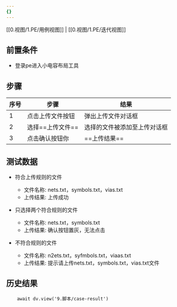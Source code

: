 ```yaml
---
{}
---
```


[[0.视图/1.PE/用例视图]] | [[0.视图/1.PE/迭代视图]]

## 前置条件

- 登录pe进入小电容布局工具

## 步骤

| 序号  | 步骤         | 结果             |
| --- | ---------- | -------------- |
| 1   | 点击上传文件按钮   | 弹出上传文件对话框      |
| 2   | 选择==上传文件== | 选择的文件被添加至上传对话框 |
| 3   | 点击确认按钮你    | ==上传结果==       |

## 测试数据

- 符合上传规则的文件
	- 文件名称: nets.txt，symbols.txt，vias.txt
	- 上传结果: 上传成功

- 只选择两个符合规则的文件
	- 文件名称: nets.txt，symbols.txt
	- 上传结果: 确认按钮置灰，无法点击

- 不符合规则的文件
	- 文件名称: n2ets.txt，syfmbols.txt，viaas.txt
	- 上传结果: 提示请上传nets.txt，symbols.txt，vias.txt文件

## 历史结果

```dataviewjs
    await dv.view('9.脚本/case-result')
```

